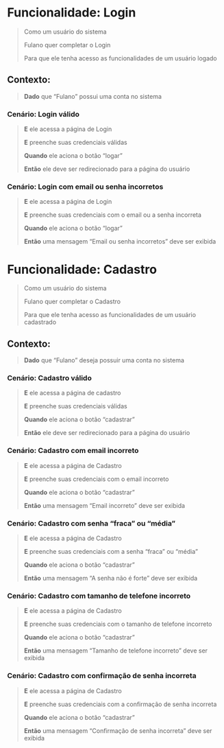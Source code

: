 # Funcionalidade: Login
>Como um usuário do sistema
>
>Fulano quer completar o Login
>
>Para que ele tenha acesso as funcionalidades de um usuário logado
>
## Contexto:
>**Dado** que “Fulano” possui uma conta no sistema
### Cenário: Login válido
>**E** ele acessa a página de Login
>
>**E** preenche suas credenciais válidas
>
>**Quando** ele aciona o botão “logar”
>
>**Então** ele deve ser redirecionado para a página do usuário
>
### Cenário: Login com email ou senha incorretos
>**E** ele acessa a página de Login
>
>**E** preenche suas credenciais com o email ou a senha incorreta
>
>**Quando** ele aciona o botão “logar”
>
>**Então** uma mensagem “Email ou senha incorretos” deve ser exibida


# Funcionalidade: Cadastro
>Como um usuário do sistema 
>
>Fulano quer completar o Cadastro
>
>Para que ele tenha acesso as funcionalidades de um usuário cadastrado
>
## Contexto:
>**Dado** que “Fulano” deseja possuir uma conta no sistema
### Cenário: Cadastro válido
>**E** ele acessa a página de cadastro
>
>**E** preenche suas credenciais válidas
>
>**Quando** ele aciona o botão “cadastrar”
>
>**Então** ele deve ser redirecionado para a página do usuário
>
### Cenário: Cadastro com email incorreto
>**E** ele acessa a página de Cadastro
>
>**E** preenche suas credenciais com o email incorreto
>
>**Quando** ele aciona o botão “cadastrar”
>
>**Então** uma mensagem “Email incorreto” deve ser exibida
>
### Cenário: Cadastro com senha “fraca” ou “média”
>**E** ele acessa a página de Cadastro
>
>**E** preenche suas credenciais com a senha “fraca” ou “média”
>
>**Quando** ele aciona o botão “cadastrar”
>
>**Então** uma mensagem “A senha não é forte” deve ser exibida
>
### Cenário: Cadastro com tamanho de telefone incorreto 
>**E** ele acessa a página de Cadastro
>
>**E** preenche suas credenciais com o tamanho de telefone incorreto
>
>**Quando** ele aciona o botão “cadastrar”
>
>**Então** uma mensagem “Tamanho de telefone incorreto” deve ser exibida
>
### Cenário: Cadastro com confirmação de senha incorreta 
>**E** ele acessa a página de Cadastro
>
>**E** preenche suas credenciais com a confirmação de senha incorreta
>
>**Quando** ele aciona o botão “cadastrar”
>
>**Então** uma mensagem “Confirmação de senha incorreta” deve ser exibida
>
